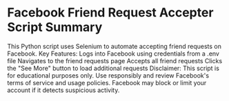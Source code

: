 # Facebook Friend Request Accepter Script Summary

This Python script uses Selenium to automate accepting friend requests on Facebook.
Key Features:
Logs into Facebook using credentials from a .env file
Navigates to the friend requests page
Accepts all friend requests
Clicks the "See More" button to load additional requests
Disclaimer:
This script is for educational purposes only. Use responsibly and review Facebook's terms of service and usage policies. Facebook may block or limit your account if it detects suspicious activity.
